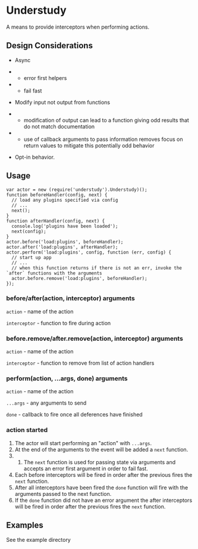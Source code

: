 # Understudy

A means to provide interceptors when performing actions.

## Design Considerations

* Async

* * error first helpers

* * fail fast

* Modify input not output from functions
 
* * modification of output can lead to a function giving odd results that do not match documentation

* * use of callback arguments to pass information removes focus on return values to mitigate this potentially odd behavior
 
* Opt-in behavior.

## Usage

```
var actor = new (require('understudy').Understudy)();
function beforeHandler(config, next) {
  // load any plugins specified via config
  // ...
  next();
}
function afterHandler(config, next) {
  console.log('plugins have been loaded');
  next(config);
}
actor.before('load:plugins', beforeHandler);
actor.after('load:plugins', afterHandler);
actor.perform('load:plugins', config, function (err, config) {
  // start up app
  // ...
  // when this function returns if there is not an err, invoke the `after` functions with the arguments
  actor.before.remove('load:plugins', beforeHandler);
});
```

### before/after(action, interceptor) arguments

`action` - name of the action

`interceptor` - function to fire during action

### before.remove/after.remove(action, interceptor) arguments

`action` - name of the action

`interceptor` - function to remove from list of action handlers 

### perform(action, ...args, done) arguments

`action` - name of the action

`...args` - any arguments to send

`done` - callback to fire once all deferences have finished

### action started

1. The actor will start performing an "action" with `...args`.
2. At the end of the arguments to the event will be added a `next` function.
2. 1. The `next` function is used for passing state via arguments and accepts an error first argument in order to fail fast.
3. Each before interceptors will be fired in order after the previous fires the `next` function.
4. After all interceptors have been fired the `done` function will fire with the arguments passed to the next function.
5. If the `done` function did not have an error argument the after interceptors will be fired in order after the previous fires the `next` function.

## Examples

See the example directory
